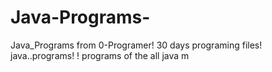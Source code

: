 # Java-Programs-
Java_Programs from 0-Programer!
30 days programing files!
java..programs! !
programs of the all java m

